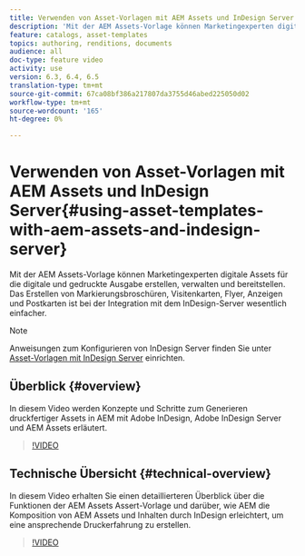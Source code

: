 ```yaml
---
title: Verwenden von Asset-Vorlagen mit AEM Assets und InDesign Server
description: 'Mit der AEM Assets-Vorlage können Marketingexperten digitale Assets für die digitale und gedruckte Ausgabe erstellen, verwalten und bereitstellen. Das Erstellen von Markierungsbroschüren, Visitenkarten, Flyer, Anzeigen und Postkarten ist bei der Integration mit dem InDesign-Server wesentlich einfacher. '
feature: catalogs, asset-templates
topics: authoring, renditions, documents
audience: all
doc-type: feature video
activity: use
version: 6.3, 6.4, 6.5
translation-type: tm+mt
source-git-commit: 67ca08bf386a217807da3755d46abed225050d02
workflow-type: tm+mt
source-wordcount: '165'
ht-degree: 0%

---
```



# Verwenden von Asset-Vorlagen mit AEM Assets und InDesign Server{#using-asset-templates-with-aem-assets-and-indesign-server}

Mit der AEM Assets-Vorlage können Marketingexperten digitale Assets für die digitale und gedruckte Ausgabe erstellen, verwalten und bereitstellen. Das Erstellen von Markierungsbroschüren, Visitenkarten, Flyer, Anzeigen und Postkarten ist bei der Integration mit dem InDesign-Server wesentlich einfacher.

>[!NOTE]
>
>Anweisungen zum Konfigurieren von InDesign Server finden Sie unter [Asset-Vorlagen mit InDesign Server](asset-templates-technical-video-setup.md) einrichten.

## Überblick {#overview}

In diesem Video werden Konzepte und Schritte zum Generieren druckfertiger Assets in AEM mit Adobe InDesign, Adobe InDesign Server und AEM Assets erläutert.

>[!VIDEO](https://video.tv.adobe.com/v/25170?quality=12&learn=on)

## Technische Übersicht {#technical-overview}

In diesem Video erhalten Sie einen detaillierteren Überblick über die Funktionen der AEM Assets Assert-Vorlage und darüber, wie AEM die Komposition von AEM Assets und Inhalten durch InDesign erleichtert, um eine ansprechende Druckerfahrung zu erstellen.

>[!VIDEO](https://video.tv.adobe.com/v/17071/?quality=9&learn=on)